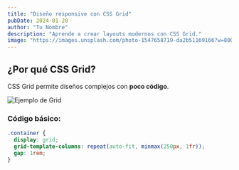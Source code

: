 ```yaml
---
title: "Diseño responsive con CSS Grid"
pubDate: 2024-01-20
author: "Tu Nombre"
description: "Aprende a crear layouts modernos con CSS Grid."
image: "https://images.unsplash.com/photo-1547658719-da2b51169166?w=800&auto=format" # Imagen de Unsplash (design)
---
```


## ¿Por qué CSS Grid?

CSS Grid permite diseños complejos con **poco código**.

![Ejemplo de Grid](https://via.placeholder.com/600x300?text=CSS+Grid+Example "Placeholder de Grid")

### Código básico:

```css
.container {
  display: grid;
  grid-template-columns: repeat(auto-fit, minmax(250px, 1fr));
  gap: 1rem;
}
```
